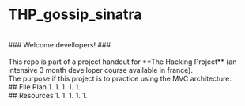 # THP_gossip_sinatra #
</br>
### Welcome devellopers! ###</br>
<br/>
This repo is part of a project handout for **The Hacking Project** (an intensive 3 month develloper course available in france). </br>
The purpose if this project is to practice using the MVC architecture. 
</br>
## File Plan
1.
1.
1.
  1.
  1.
</br>
## Resources
1.
1.
1.
  1.
  1.
</br>

